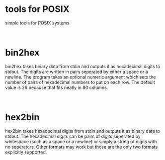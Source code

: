 # tools for POSIX
simple tools for POSIX systems

<br />

# bin2hex
bin2hex takes binary data from stdin and outputs it as hexadecimal digits to stdout.
The digits are written in pairs seperated by either a space or a newline. The program takes an optional numeric argument which sets the number of pairs of hexadecimal numbers to put on each row. The default value is 26 because that fits neatly in 80 columns.

<br />

# hex2bin
hex2bin takes hexadecimal digits from stdin and outputs it as binary data to stdout.
The hexadecimal digits can be pairs of digits seperated by whitespace (such as a space or a newline) or simply a string of digits with no seperators. Other formats may work but those are the only two formats explicitly supported.
